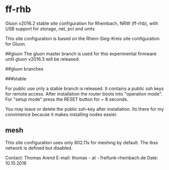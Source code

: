 # ff-rhb
Gluon v2016.2 stable site configuration for Rheinbach, NRW (ff-rhb), with USB support for storage, net, pci and umts

This site configuration is based on the Rhein-Sieg-Kreis site configuration for Gluon.

##gluon
The gluon master branch is used for this experimental firmware until gluon v2016.3 will be released.

##gluon branches

###stable

For public use only a stable branch is released. It contains a public ssh keys for remote access. After installation the router boots into "operation mode". For "setup mode" press the RESET button for ~ 8 seconds.

You may leave or delete the public ssh-key after installation. Its there for my convinience because it makes installing nodes easier.


## mesh

This site configuration uses only 802.11s for meshing by default. The ibss network is defined but disabled.

Contact: Thomas Arend
E-mail: thomas - at - freifunk-rheinbach.de
Date: 10.10.2016
